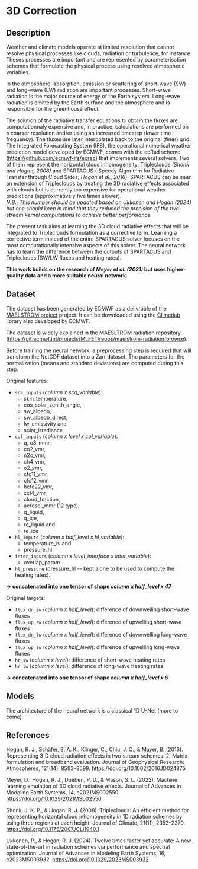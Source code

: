 # 3D Correction

## Description

Weather and climate models operate at limited resolution that cannot resolve physical processes like clouds, radiation or turbulence, for instance. Theses processes are important and are represented by parameterisation schemes that formulate the physical process using resolved atmospheric variables.

In the atmosphere, absorption, emission or scattering of short-wave (SW) and long-wave (LW) radiation are important processes. Short-wave radiation is the major source of energy of the Earth system. Long-wave radiation is emitted by the Earth surface and the atmosphere and is responsible for the greenhouse effect.

The solution of the radiative transfer equations to obtain the fluxes are computationnaly expensive and, in practice, calculations are performed on a coarser resolution and/or using an increased timestep (lower time frequency). The fluxes are later interpolated back to the original (finer) grid. The Integrated Forecasting System (IFS), the operational numerical weather prediction model developed by ECMWF, comes with the ecRad scheme (https://github.com/ecmwf-ifs/ecrad) that implements several solvers. Two of them represent the horizontal cloud inhomogeneity: Tripleclouds *(Shonk and Hogan, 2008)* and SPARTACUS ( Speedy Algorithm for Radiative Transfer through Cloud Sides; *Hogan et al., 2016*). SPARTACUS can be seen an extension of Tripleclouds by treating the 3D radiative effects associated with clouds but is currently too expensive for operational weather predictions (approximatively five times slower).\
*N.B.: This number should be updated based on Ukkonen and Hogan (2024) but one should keep in mind that they reduced the precision of the two-stream kernel computations to achieve better performance.*

The present task aims at learning the 3D cloud radiative effects that will be integrated to Tripleclouds formulation as a corrective term. Learning a corrective term instead of the entire SPARTACUS solver focuses on the most computationally intensive aspects of this solver.
The neural network has to learn the difference between the outputs of SPARTACUS and Tripleclouds (SW/LW fluxes and heating rates).

**This work builds on the research of *Meyer et al. (2021)* but uses higher-quality data and a more suitable neural network.**

## Dataset

The dataset has been generated by ECMWF as a delivrable of the [MAELSTROM project](https://www.maelstrom-eurohpc.eu/) project. It can be downloaded using the [Climetlab](https://github.com/ecmwf/climetlab) library also developed by ECMWF.

The dataset is widely explained in the MAESLTROM radiation repository (https://git.ecmwf.int/projects/MLFET/repos/maelstrom-radiation/browse). 

Before training the neural network, a preprocessing step is required that will transform the NetCDF dataset into a Zarr dataset.
The parameters for the normalization (means and standard deviations) are computed during this step. 

Original features:

* ``sca_inputs`` (*column x sca_variable*):
    - skin_temperature,
    - cos_solar_zenith_angle,
    - sw_albedo,
    - sw_albedo_direct,
    - lw_emissivity and
    - solar_irradiance
* ``col_inputs`` (*column x level x col_variable*):
    - q, o3_mmr,
    - co2_vmr,
    - n2o_vmr,
    - ch4_vmr,
    - o2_vmr,
    - cfc11_vmr,
    - cfc12_vmr,
    - hcfc22_vmr,
    - ccl4_vmr,
    - cloud_fraction,
    - aerosol_mmr (12 type),
    - q_liquid,
    - q_ice,
    - re_liquid and
    - re_ice
* ``hl_inputs`` (*column x half_level x hl_variable*):
    - temperature_hl and
    - pressure_hl
* ``inter_inputs`` (*column x level_interface x inter_variable*):
    - overlap_param
* ``hl_pressure`` (pressure_hl -- kept alone to be used to compute the heating rates).

**&rarr; concatenated into one tensor of shape *column x half_level x 47***

Original targets:

* ``flux_dn_sw`` (*column x half_level*): difference of downwelling short-wave fluxes
* ``flux_up_sw`` (*column x half_level*): difference of upwelling short-wave fluxes
* ``flux_dn_lw`` (*column x half_level*): difference of downwelling long-wave fluxes
* ``flux_up_lw`` (*column x half_level*): difference of upwelling long-wave fluxes
* ``hr_sw`` (*column x level*): difference of short-wave heating rates
* ``hr_lw`` (*column x level*): difference of long-wave heating rates

**&rarr; concatenated into one tensor of shape *column x half_level x 6***

## Models

The architecture of the neural network is a classical 1D U-Net (more to come).

## References

Hogan, R. J., Schäfer, S. A. K., Klinger, C., Chiu, J. C., & Mayer, B. (2016). Representing 3‐D cloud
radiation effects in two‐stream schemes: 2. Matrix formulation and broadband evaluation. Journal of
Geophysical Research: Atmospheres, 121(14), 8583–8599. https://doi.org/10.1002/2016JD024875 

Meyer, D., Hogan, R. J., Dueben, P. D., & Mason, S. L. (2022). Machine learning emulation of 3D cloud radiative effects. Journal of Advances in Modeling Earth Systems, 14, e2021MS002550. https://doi.org/10.1029/2021MS002550

Shonk, J. K. P., & Hogan, R. J. (2008). Tripleclouds: An efficient method for representing horizontal cloud inhomogeneity in 1D radiation schemes by using three regions at each height. Journal of Climate, 21(11), 2352–2370. https://doi.org/10.1175/2007JCLI1940.1

Ukkonen, P., & Hogan, R. J. (2024). Twelve times faster yet accurate: A new state-of-the-art in radiation schemes via performance and spectral optimization. Journal of Advances in Modeling Earth Systems, 16, e2023MS003932. https://doi.org/10.1029/2023MS003932